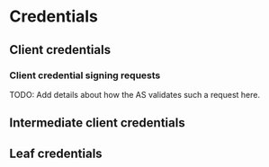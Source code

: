 # Credentials

## Client credentials

### Client credential signing requests

TODO: Add details about how the AS validates such a request here.

## Intermediate client credentials

## Leaf credentials
